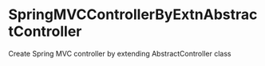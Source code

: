 # SpringMVCControllerByExtnAbstractController

Create Spring MVC controller by extending AbstractController class
